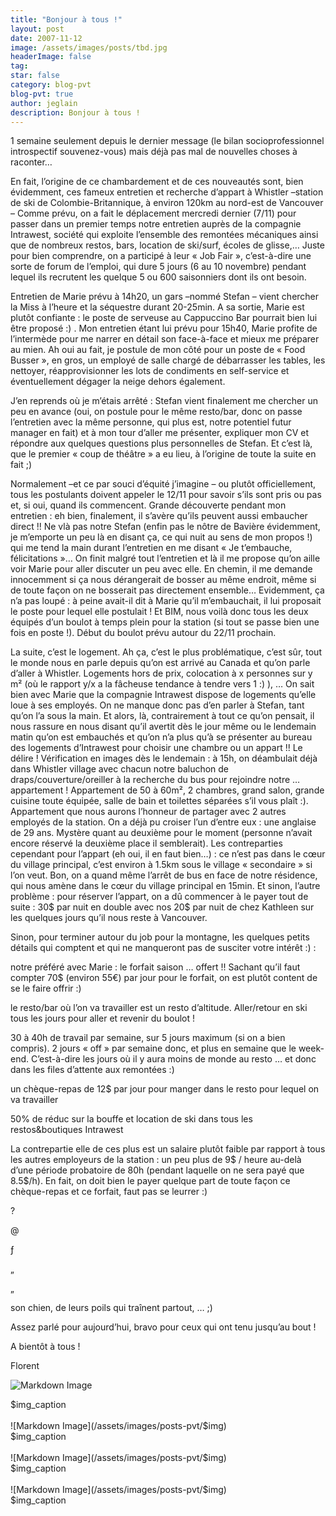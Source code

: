 ```yaml
---
title: "Bonjour à tous !"
layout: post
date: 2007-11-12
image: /assets/images/posts/tbd.jpg
headerImage: false
tag:
star: false
category: blog-pvt
blog-pvt: true
author: jeglain
description: Bonjour à tous !
---
```

1 semaine seulement depuis le dernier message (le bilan
socioprofessionnel introspectif souvenez-vous) mais déjà pas mal de
nouvelles choses à raconter…

En fait, l’origine de ce chambardement et de ces nouveautés sont,
bien évidemment, ces fameux entretien et recherche d’appart à
Whistler –station de ski de Colombie-Britannique, à environ 120km au
nord-est de Vancouver –  Comme prévu, on a fait le déplacement
mercredi dernier (7/11) pour passer dans un premier temps notre
entretien auprès de la compagnie Intrawest, société qui exploite
l’ensemble des remontées mécaniques ainsi que de nombreux restos,
bars, location de ski/surf, écoles de glisse,… Juste pour bien
comprendre, on a participé à leur « Job Fair », c’est-à-dire
une sorte de forum de l’emploi, qui dure 5 jours (6 au 10 novembre)
pendant lequel ils recrutent les quelque 5 ou 600 saisonniers dont ils
ont besoin.

Entretien de Marie prévu à 14h20, un gars –nommé Stefan – vient
chercher la Miss à l’heure et la séquestre durant 20-25min. A sa
sortie, Marie est plutôt confiante : le poste de serveuse au
Cappuccino Bar pourrait bien lui être proposé :) . Mon entretien
étant lui prévu pour 15h40, Marie profite de l’intermède pour me
narrer en détail son face-à-face et mieux me préparer au mien. Ah oui
au fait, je postule de mon côté pour un poste de « Food Busser »,
en gros, un employé de salle chargé de débarrasser les tables, les
nettoyer, réapprovisionner les lots de condiments en self-service et
éventuellement dégager la neige dehors également. 

J’en reprends où je m’étais arrêté : Stefan vient finalement me
chercher un peu en avance (oui, on postule pour le même resto/bar, donc
on passe l’entretien avec la même personne, qui plus est, notre
potentiel futur manager en fait) et à mon tour d’aller me présenter,
expliquer mon CV et répondre aux quelques questions plus personnelles
de Stefan. Et c’est là, que le premier « coup de théâtre » a eu
lieu, à l’origine de toute la suite en fait ;)

Normalement –et ce par souci d’équité j’imagine – ou plutôt
officiellement, tous les postulants doivent appeler le 12/11 pour savoir
s’ils sont pris ou pas et, si oui, quand ils commencent. Grande
découverte pendant mon entretien : eh bien, finalement, il s’avère
qu’ils peuvent aussi embaucher direct !! Ne vlà pas notre Stefan
(enfin pas le nôtre de Bavière évidemment, je m’emporte un peu là
en disant ça, ce qui nuit au sens de mon propos !) qui me tend la main
durant l’entretien en me disant « Je t’embauche,
félicitations »… On finit malgré tout l’entretien et là il me
propose qu’on aille voir Marie pour aller discuter un peu avec elle.
En chemin, il me demande innocemment si ça nous dérangerait de bosser
au même endroit, même si de toute façon on ne bosserait pas
directement ensemble… Evidemment, ça n’a pas loupé : à peine
avait-il dit à Marie qu’il m’embauchait, il lui proposait le poste
pour lequel elle postulait ! Et BIM, nous voilà donc tous les deux
équipés d’un boulot à temps plein pour la station (si tout se passe
bien une fois en poste !). Début du boulot prévu autour du 22/11
prochain.

La suite, c’est le logement. Ah ça, c’est le plus problématique,
c’est sûr, tout le monde nous en parle depuis qu’on est arrivé au
Canada et qu’on parle d’aller à Whistler. Logements hors de prix,
colocation à x personnes sur y m² (où le rapport y/x a la fâcheuse
tendance à tendre vers 1 :) ), … On sait bien avec Marie que la
compagnie Intrawest dispose de logements qu’elle loue à ses
employés. On ne manque donc pas d’en parler à Stefan, tant qu’on
l’a sous la main. Et alors, là, contrairement à tout ce qu’on
pensait, il nous rassure en nous disant qu’il avertit dès le jour
même ou le lendemain matin qu’on est embauchés et qu’on n’a plus
qu’à se présenter au bureau des logements d’Intrawest pour choisir
une chambre ou un appart !! Le délire ! Vérification en images dès
le lendemain : à 15h, on déambulait déjà dans Whistler village avec
chacun notre baluchon de draps/couverture/oreiller à la recherche du
bus pour rejoindre notre … appartement ! Appartement de 50 à 60m²,
2 chambres, grand salon, grande cuisine toute équipée, salle de bain
et toilettes séparées s’il vous plaît :). Appartement que nous
aurons l’honneur de partager avec 2 autres employés de la station. On
a déjà pu croiser l’un d’entre eux : une anglaise de 29 ans.
Mystère quant au deuxième pour le moment (personne n’avait encore
réservé la deuxième place il semblerait). Les contreparties cependant
pour l’appart (eh oui, il en faut bien…) : ce n’est pas dans le
cœur du village principal, c’est environ à 1.5km sous le village
« secondaire » si l’on veut. Bon, on a quand même l’arrêt de
bus en face de notre résidence, qui nous amène dans le cœur du
village principal en 15min. Et sinon, l’autre problème : pour
réserver l’appart, on a dû commencer à le payer tout de suite :
30$ par nuit en double avec nos 20$ par nuit de chez Kathleen sur les
quelques jours qu’il nous reste à Vancouver.

Sinon, pour terminer autour du job pour la montagne, les quelques petits
détails qui comptent et qui ne manqueront pas de susciter votre
intérêt :) :

notre préféré avec Marie : le forfait saison … offert !! Sachant
qu’il faut compter 70$ (environ 55€) par jour pour le forfait, on
est plutôt content de se le faire offrir :)

le resto/bar où l’on va travailler est un resto d’altitude.
Aller/retour en ski tous les jours pour aller et revenir du boulot !

30 à 40h de travail par semaine, sur 5 jours maximum (si on a bien
compris). 2 jours « off » par semaine donc, et plus en semaine que
le week-end. C’est-à-dire les jours où il y aura moins de monde au
resto … et donc dans les files d’attente aux remontées :)

un chèque-repas de 12$ par jour pour manger dans le resto pour lequel
on va travailler

50% de réduc sur la bouffe et location de ski dans tous les
restos&boutiques Intrawest

La contrepartie elle de ces plus est un salaire plutôt faible par
rapport à tous les autres employeurs de la station : un peu plus de 9$
/ heure au-delà d’une période probatoire de 80h (pendant laquelle on
ne sera payé que 8.5$/h). En fait, on doit bien le payer quelque part
de toute façon ce chèque-repas et ce forfait, faut pas se leurrer :)

?

@

ƒ

„

„

 son chien, de leurs poils qui traînent partout, … ;)

Assez parlé pour aujourd’hui, bravo pour ceux qui ont tenu jusqu’au
bout !

A bientôt à tous !

Florent

![Markdown Image](/assets/images/posts-pvt/$img)
<figcaption class="caption">$img_caption</figcaption>
<br>
![Markdown Image](/assets/images/posts-pvt/$img)
<figcaption class="caption">$img_caption</figcaption>
<br>
![Markdown Image](/assets/images/posts-pvt/$img)
<figcaption class="caption">$img_caption</figcaption>
<br>
![Markdown Image](/assets/images/posts-pvt/$img)
<figcaption class="caption">$img_caption</figcaption>
<br>
